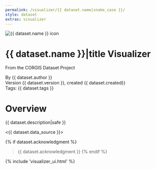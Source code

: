 ```yaml
---
permalink: /visualizer/{{ dataset.name|snake_case }}/
style: dataset
extras: visualizer
---
```


<img class="img-thumbnail float-right"
     src="../../datasets/visualizer/{{ dataset.name|snake_case }}/{{ dataset.splash }}"
     alt="{{ dataset.name }} icon"
     role="presentation">

# {{ dataset.name }}|title Visualizer

<p class='lead'>From the CORGIS Dataset Project</p>

<span class='text-muted'>By {{ dataset.author }}</span><br>
<span class='text-muted'>Version {{ dataset.version }}, created {{ dataset.created}}</span><br>
<span class='text-muted'>Tags: {{ dataset.tags }}</span>

# Overview

{{ dataset.description|safe }}

<{{ dataset.data_source }}>

{% if dataset.acknowledgment %}
> {{ dataset.acknowledgment }}
{% endif %}

<script>
DATASET_NAME = "{{ dataset.name|snake_case }}";
DATASET_ROW = "{{ dataset.row }}";
</script>

{%  include 'visualizer_ui.html' %}

<script>
$(document).ready(function () {
    makeVisualizer();
});
</script>

<script src='../../datasets/visualizer/{{ dataset.name|snake_case }}/{{ dataset.name|snake_case }}.js'></script>
<script src='../../datasets/visualizer/{{ dataset.name|snake_case }}/{{ dataset.name|snake_case }}_bar.js'></script>